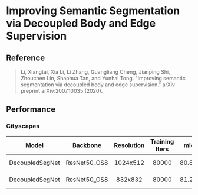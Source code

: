 # Improving Semantic Segmentation via Decoupled Body and Edge Supervision

## Reference

> Li, Xiangtai, Xia Li, Li Zhang, Guangliang Cheng, Jianping Shi, Zhouchen Lin, Shaohua Tan, and Yunhai Tong. "Improving semantic segmentation via decoupled body and edge supervision." arXiv preprint arXiv:2007.10035 (2020).

## Performance

### Cityscapes

| Model | Backbone | Resolution | Training Iters | mIoU | mIoU (flip) | mIoU (ms+flip) | Links |
|:-:|:-:|:-:|:-:|:-:|:-:|:-:|:-:|
|DecoupledSegNet|ResNet50_OS8|1024x512|80000|80.86%|81.34%|81.78%|[model](https://bj.bcebos.com/paddleseg/dygraph/cityscapes/decoupledsegnet_resnet50_os8_cityscapes_1024x512_80k/model.pdparams) \| [log](https://bj.bcebos.com/paddleseg/dygraph/cityscapes/decoupledsegnet_resnet50_os8_cityscapes_1024x512_80k/train.log) |
|DecoupledSegNet|ResNet50_OS8|832x832|80000|81.26%|81.56%|81.99%|[model](https://bj.bcebos.com/paddleseg/dygraph/cityscapes/decoupledsegnet_resnet50_os8_cityscapes_832x832_80k/model.pdparams) \| [log](https://bj.bcebos.com/paddleseg/dygraph/cityscapes/decoupledsegnet_resnet50_os8_cityscapes_832x832_80k/train.log) |
